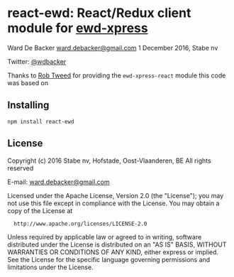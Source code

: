 # react-ewd: React/Redux client module for [ewd-xpress](https://www.npmjs.com/package/ewd-xpress)

Ward De Backer <ward.debacker@gmail.com>
1 December 2016, Stabe nv

Twitter: [@wdbacker](https://twitter.com/wdbacker)

Thanks to [Rob Tweed](https://github.com/robtweed) for providing the `ewd-xpress-react` module this code was based on

## Installing

    npm install react-ewd

## License

 Copyright (c) 2016 Stabe nv,
 Hofstade, Oost-Vlaanderen, BE
 All rights reserved

  E-mail: <ward.debacker@gmail.com>

  Licensed under the Apache License, Version 2.0 (the "License");
  you may not use this file except in compliance with the License.
  You may obtain a copy of the License at

      http://www.apache.org/licenses/LICENSE-2.0

  Unless required by applicable law or agreed to in writing, software
  distributed under the License is distributed on an "AS IS" BASIS,
  WITHOUT WARRANTIES OR CONDITIONS OF ANY KIND, either express or implied.
  See the License for the specific language governing permissions and
  limitations under the License.

